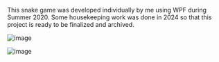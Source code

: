 This snake game was developed individually by me using WPF during Summer 2020. Some housekeeping work was done in 2024 so that this project is ready to be finalized and archived. 

![image](https://github.com/user-attachments/assets/04a9791f-0709-4f7f-9b6a-0fb11e4aed8a)

![image](https://github.com/user-attachments/assets/578ecce1-0039-48d4-8ea1-0344472dba32)

